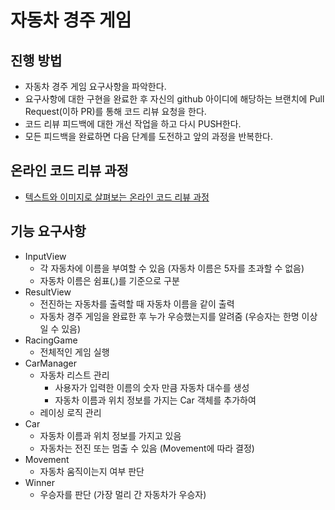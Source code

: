# 자동차 경주 게임
## 진행 방법
* 자동차 경주 게임 요구사항을 파악한다.
* 요구사항에 대한 구현을 완료한 후 자신의 github 아이디에 해당하는 브랜치에 Pull Request(이하 PR)를 통해 코드 리뷰 요청을 한다.
* 코드 리뷰 피드백에 대한 개선 작업을 하고 다시 PUSH한다.
* 모든 피드백을 완료하면 다음 단계를 도전하고 앞의 과정을 반복한다.

## 온라인 코드 리뷰 과정
* [텍스트와 이미지로 살펴보는 온라인 코드 리뷰 과정](https://github.com/next-step/nextstep-docs/tree/master/codereview)

## 기능 요구사항
- InputView
  - 각 자동차에 이름을 부여할 수 있음 (자동차 이름은 5자를 초과할 수 없음)
  - 자동차 이름은 쉼표(,)를 기준으로 구분
- ResultView
  - 전진하는 자동차를 출력할 때 자동차 이름을 같이 출력
  - 자동차 경주 게임을 완료한 후 누가 우승했는지를 알려줌 (우승자는 한명 이상일 수 있음)
- RacingGame
  - 전체적인 게임 실행
- CarManager
  - 자동차 리스트 관리
    - 사용자가 입력한 이름의 숫자 만큼 자동차 대수를 생성
    - 자동차 이름과 위치 정보를 가지는 Car 객체를 추가하여
  - 레이싱 로직 관리
- Car
  - 자동차 이름과 위치 정보를 가지고 있음
  - 자동차는 전진 또는 멈출 수 있음 (Movement에 따라 결정)
- Movement
  - 자동차 움직이는지 여부 판단
- Winner
  - 우승자를 판단 (가장 멀리 간 자동차가 우승자)


